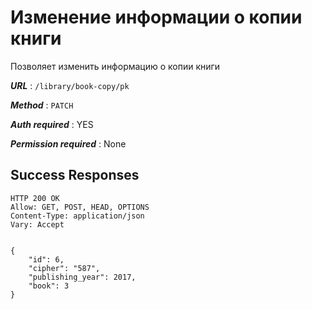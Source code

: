 # Изменение информации о копии книги

Позволяет изменить информацию о копии книги

***URL*** : `/library/book-copy/pk`

***Method*** : `PATCH`

***Auth required*** : YES

***Permission required*** : None

## Success Responses

    HTTP 200 OK
    Allow: GET, POST, HEAD, OPTIONS
    Content-Type: application/json
    Vary: Accept
    
    
    {
        "id": 6,
        "cipher": "587",
        "publishing_year": 2017,
        "book": 3
    }